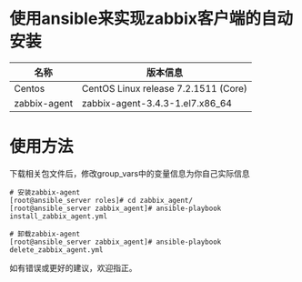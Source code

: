 # 使用ansible来实现zabbix客户端的自动安装

|  名称 |版本信息   |
| ------------ | ------------ |
| Centos |CentOS Linux release 7.2.1511 (Core)   |
| zabbix-agent  |zabbix-agent-3.4.3-1.el7.x86_64|


# 使用方法
下载相关包文件后，修改group_vars中的变量信息为你自己实际信息
 
```
# 安装zabbix-agent
[root@ansible_server roles]# cd zabbix_agent/
[root@ansible_server zabbix_agent]# ansible-playbook install_zabbix_agent.yml
```


```
# 卸载zabbix-agent
[root@ansible_server zabbix_agent]# ansible-playbook delete_zabbix_agent.yml
```


如有错误或更好的建议，欢迎指正。